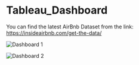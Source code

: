 # Tableau_Dashboard

You can find the latest AirBnb Dataset from the link: https://insideairbnb.com/get-the-data/ 

![Dashboard 1](https://github.com/AlexMaAU/Tableau_Dashboard/assets/130563062/0df8aa6b-4ea2-4ffe-850c-ccc43bdba462)

![Dashboard 2](https://github.com/AlexMaAU/Tableau_Dashboard/assets/130563062/183ff7f0-df5f-4641-8630-246b470120f7)
